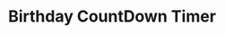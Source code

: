 <html>
<head>
</head>
  <body>
   <center><h1> Birthday CountDown Timer </h1></center>
  </body>
</html>

